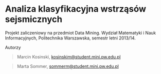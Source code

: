 Analiza klasyfikacyjna wstrząsów sejsmicznych
===
Projekt zaliczeniowy na przedmiot Data Mining. Wydział Matematyki i Nauk Informacyjnych, Politechnika Warszawska, semestr letni 2013/14.

Autorzy
> Marcin Kosinski, kosinskim@student.mini.pw.edu.pl 

> Marta Sommer, sommerm@student.mini.pw.edu.pl